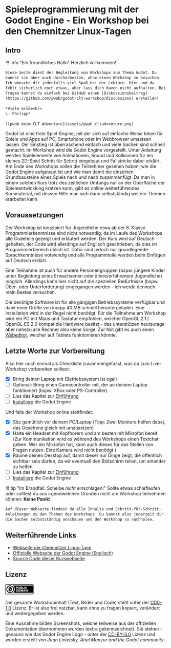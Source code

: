 # Spieleprogrammierung mit der Godot Engine - Ein Workshop bei den Chemnitzer Linux-Tagen

## Intro

!!! info "Ein freundliches Hallo"
	Herzlich willkommen!
	
	Diese Seite dient der Begleitung von Workshops zum Thema Godot. Du kannst sie aber auch durcharbeiten, ohne einen Workshop zu besuchen.
	Ich wünsche dir jedenfalls viel Spaß bei der Lektüre. Hier und da fehlt sicherlich noch etwas, aber lass dich davon nicht aufhalten. Bei Fragen kannst du einfach bei GitHub einen [Diskussionsbeitrag](https://github.com/pwab/godot-clt-workshop/discussions) erstellen!
	
	*Viele Grüße<br>
	\- Philipp*
	
	![pwab beim CLT-Adventure](assets/pwab_cltadventure.png)

Godot ist eine freie Spiel-Engine, mit der sich auf einfache Weise Ideen für Spiele und Apps auf PC, Smartphone oder im Webbrowser umsetzen lassen. Der Einstieg ist überraschend einfach und viele Sachen sind schnell gemacht. Im Workshop wird die Godot Engine vorgestellt. Unter Anleitung werden Spielelemente wie Animationen, Sound und Kollisionen für ein kleines 2D-Spiel Schritt für Schritt eingebaut und Fallstricke dabei erklärt. Am Ende des Workshops sollen die Teilnehmer gesehen haben, wie die Godot Engine aufgebaut ist und wie man damit die einzelnen Grundbausteine eines Spiels nach und nach zusammenfügt. Da man in einem solchen Kurs trotz des zeitlichen Umfangs nur an der Oberfläche der Spieleentwicklung kratzen kann, gibt es online weiterführendes Kursmaterial, mit dessen Hilfe man sich dann selbstständig weitere Themen erarbeitet kann.

## Voraussetzungen

Der Workshop ist konzipiert für Jugendliche etwa ab der 8. Klasse. Programmierkenntnisse sind nicht notwendig, da im Laufe des Workshops alle Codeteile gezeigt und erläutert werden. Der Kurs wird auf Deutsch gehalten, der Code wird allerdings auf Englisch geschrieben, da dies im Programmierbereich üblich ist. Dafür sind jedoch nur grundlegende Sprachkenntnisse notwendig und alle Programmteile werden beim Einfügen auf Deutsch erklärt.

Eine Teilnahme ist auch für andere Personengruppen (bspw. jüngere Kinder unter Begleitung eines Erwachsenen oder ältere/erfahrenere Jugendliche) möglich. Allerdings kann hier nicht auf die speziellen Bedürfnisse (bspw. Über- oder Unterforderung) eingegangen werden - ich werde dennoch mein Bestes versuchen.

Die benötigte Software ist für alle gängigen Betriebssysteme verfügbar und dank einer Größe von knapp 40 MB schnell heruntergeladen. Eine Installation wird in der Regel nicht benötigt. Für die Teilnahme am Workshop wird ein PC mit Maus und Tastatur empfohlen, welcher OpenGL 2.1 / OpenGL ES 2.0 kompatible Hardware besitzt - das unterstützen heutzutage aber nahezu alle Rechner also keine Sorge. Zur Not gibt es auch einen [Webeditor](https://editor.godotengine.org/releases/latest/), welcher auf Tablets funktionieren könnte.

## Letzte Worte zur Vorbereitung

Also hier noch einmal als Checkliste zusammengefasst, was du zum Live-Workshop vorbereiten solltest:

- [x] Bring deinen Laptop mit (Betriebssystem ist egal)
- [ ] Optional: Bring einen Gamecontroller mit, der an deinem Laptop funktioniert (bspw. XBox oder PS-Controller)
- [ ] Lies das Kapitel zur [Einführung](introduction/01_welcome-structure.md)
- [ ] [Installiere](introduction/04_installation.md) die Godot Engine

Und falls der Workshop online stattfindet:

- [x] Sitz gemütlich vor deinem PC/Laptop (Tipp: Zwei Monitore helfen dabei, das Gesehene gleich mit umzusetzen)
- [x] Halte ein Headset mit Kopfhörern und am besten mit Mikrofon bereit (Zur Kommunikation wird es während des Workshops einen Textchat geben. Wer ein Mikrofon hat, kann auch dieses für das Stellen von Fragen nutzen. Eine Kamera wird nicht benötigt.)
- [x] Räume deinen Desktop auf, damit dieser nur Dinge zeigt, die öffentlich sichtbar sein dürfen, da wir eventuell den Bildschirm teilen, um einander zu helfen
- [ ] Lies das Kapitel zur [Einführung](introduction/01_welcome-structure.md)
- [ ] [Installiere](introduction/04_installation.md) die Godot Engine

!!! tip "Im Brandfall: Scheibe _nicht_ einschlagen!"
	Sollte etwas schieflaufen oder solltest du aus irgendwelchen Gründen nicht am Workshop teilnehmen können: **Keine Panik!**
	
	Auf dieser Webseite findest du alle Inhalte und Schritt-für-Schritt-Anleitungen zu den Themen des Workshops. Du kannst also jederzeit dir die Sachen selbstständig anschauen und den Workshop so nachholen.

## Weiterführende Links

- [Webseite der Chemnitzer Linux-Tage](https://chemnitzer.linux-tage.de/)
- [Offizielle Webseite der Godot Engine (Englisch)](https://godotengine.org/)
- [Source Code dieser Kurswebseite](https://github.com/pwab/godot-clt-workshop)

## Lizenz

![CC0 Lizenz Badge](assets/cc0_badge.png)

Der gesamte Workshopinhalt (Text, Bilder und Code) steht unter der [CC0-1.0](https://creativecommons.org/share-your-work/public-domain/cc0/) Lizenz. Er ist also frei nutzbar, kann ohne zu fragen kopiert, verändert und weitergegeben werden.

Eine Ausnahme bilden Screenshots, welche teilweise aus der offiziellen Dokumentation übernommen wurden (extra gekennzeichnet). Sie stehen - genauso wie das Godot Engine Logo - unter der [CC-BY-3.0](https://creativecommons.org/licenses/by/3.0/) Lizenz und wurden erstellt von _Juan Linietsky, Ariel Manzur and the Godot community_.